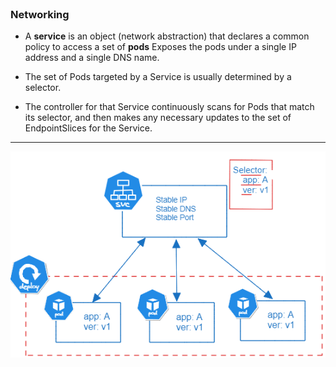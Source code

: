 
<br>

### Networking 

* A **service** is an object (network abstraction) that declares a common policy to access a set of **pods**
Exposes the pods under a single IP address and a single DNS name.

* The set of Pods targeted by a Service is usually determined by a selector.

* The controller for that Service continuously scans for Pods that match its selector, and then makes any necessary updates to the set of EndpointSlices for the Service.

<hr>

![Scan results](./assets/service.png)
